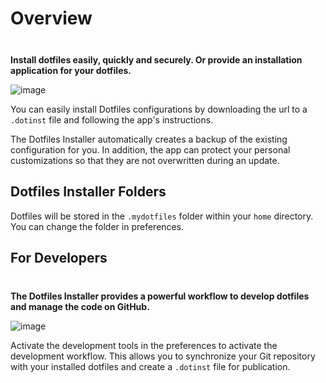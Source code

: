 # Overview

<div class="tip custom-block" style="padding-top: 8px">

**Install dotfiles easily, quickly and securely. Or provide an installation application for your dotfiles.**

</div>

![image](/mainscreen.jpg)

You can easily install Dotfiles configurations by downloading the url to a `.dotinst` file and following the app's instructions.

The Dotfiles Installer automatically creates a backup of the existing configuration for you. In addition, the app can protect your personal customizations so that they are not overwritten during an update.

## Dotfiles Installer Folders

Dotfiles will be stored in the `.mydotfiles` folder within your `home` directory. You can change the folder in preferences.

## For Developers

<div class="tip custom-block" style="padding-top: 8px">

**The Dotfiles Installer provides a powerful workflow to develop dotfiles and manage the code on GitHub.**

</div>

![image](/mainscreen-dev.jpg)

Activate the development tools in the preferences to activate the development workflow. This allows you to synchronize your Git repository with your installed dotfiles and create a `.dotinst` file for publication.
